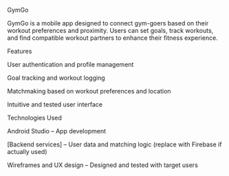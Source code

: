 GymGo

GymGo is a mobile app designed to connect gym-goers based on their workout preferences and proximity. Users can set goals, track workouts, and find compatible workout partners to enhance their fitness experience.

Features

User authentication and profile management

Goal tracking and workout logging

Matchmaking based on workout preferences and location

Intuitive and tested user interface

Technologies Used

Android Studio – App development

[Backend services] – User data and matching logic (replace with Firebase if actually used)

Wireframes and UX design – Designed and tested with target users
